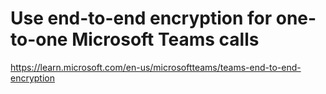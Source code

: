 # Use end-to-end encryption for one-to-one Microsoft Teams calls

https://learn.microsoft.com/en-us/microsoftteams/teams-end-to-end-encryption
